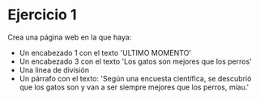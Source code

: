 # Ejercicio 1

Crea una página web en la que haya:

- Un encabezado 1 con el texto 'ULTIMO MOMENTO'
- Un encabezado 3 con el texto 'Los gatos son mejores que los perros'
- Una linea de división
- Un párrafo con el texto: 'Según una encuesta científica, se descubrió que los gatos son y van a ser siempre mejores que los perros, miau.'

